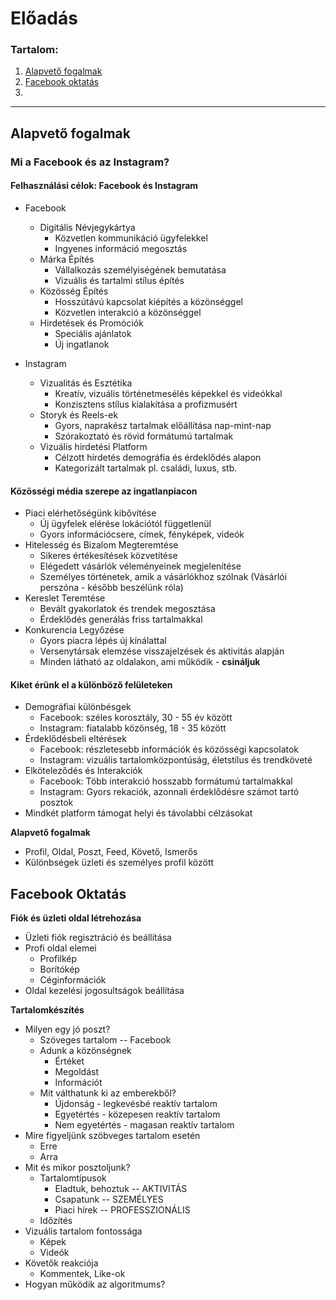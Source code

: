 # Előadás

### Tartalom:
1. [Alapvető fogalmak](#alapveto_fogalmak)
2. [Facebook oktatás](#facebook_oktatas)
3. 


***

<a id="alapveto_fogalmak"></a>
## Alapvető fogalmak

### Mi a Facebook és az Instagram?

#### Felhasználási célok: Facebook és Instagram

* Facebook
    * Digitális Névjegykártya
        * Közvetlen kommunikáció ügyfelekkel
        * Ingyenes információ megosztás
    * Márka Építés
        * Vállalkozás személyiségének bemutatása
        * Vizuális és tartalmi stílus építés
    * Közösség Építés
        * Hosszútávú kapcsolat kiépítés a közönséggel
        * Közvetlen interakció a közönséggel
    * Hirdetések és Promóciók
        * Speciális ajánlatok
        * Új ingatlanok

* Instagram
    * Vizualitás és Esztétika
        * Kreatív, vizuális történetmesélés képekkel és videókkal
        * Konzisztens stílus kialakítása a profizmusért
    * Storyk és Reels-ek
        * Gyors, naprakész tartalmak előállítása nap-mint-nap
        * Szórakoztató és rövid formátumú tartalmak
    * Vizuális hirdetési Platform
        * Célzott hirdetés demográfia és érdeklődés alapon
        * Kategorizált tartalmak pl. családi, luxus, stb.

#### Közösségi média szerepe az ingatlanpiacon

* Piaci elérhetőségünk kibővítése
    * Új ügyfelek elérése lokációtól függetlenül
    * Gyors információcsere, címek, fényképek, videók
* Hitelesség és Bizalom Megteremtése
    * Sikeres értékesítések közvetítése
    * Elégedett vásárlók véleményeinek megjelenítése
    * Személyes történetek, amik a vásárlókhoz szólnak (Vásárlói perszóna - később beszélünk róla)
* Kereslet Teremtése
    * Bevált gyakorlatok és trendek megosztása
    * Érdeklődés generálás friss tartalmakkal
* Konkurencia Legyőzése
    * Gyors piacra lépés új kínálattal
    * Versenytársak elemzése visszajelzések és aktivitás alapján
    * Minden látható az oldalakon, ami működik - **csináljuk**

#### Kiket érünk el a különböző felületeken

* Demográfiai különbésgek
    * Facebook: széles korosztály, 30 - 55 év között
    * Instagram: fiatalabb közönség, 18 - 35 között
* Érdeklődésbeli eltérések
    * Facebook: részletesebb információk és közösségi kapcsolatok
    * Instagram: vizuális tartalomközpontúság, életstílus és trendköveté
* Elköteleződés és Interakciók
    * Facebook: Több interakció hosszabb formátumú tartalmakkal
    * Instagram: Gyors rekaciók, azonnali érdeklődésre számot tartó posztok
* Mindkét platform támogat helyi és távolabbi célzásokat



**Alapvető fogalmak**

* Profil, Oldal, Poszt, Feed, Követő, Ismerős
* Különbségek üzleti és személyes profil között

<a id="facebook_oktatas"></a>
## Facebook Oktatás

**Fiók és üzleti oldal létrehozása**

* Üzleti fiók regisztráció és beállítása
* Profi oldal elemei
    * Profilkép
    * Borítókép
    * Céginformációk
* Oldal kezelési jogosultságok beállítása

**Tartalomkészítés**

* Milyen egy jó poszt?
    * Szöveges tartalom -- Facebook
    * Adunk a közönségnek
        * Értéket
        * Megoldást
        * Információt
    * Mit válthatunk ki az emberekből?
        * Újdonság - legkevésbé reaktív tartalom
        * Egyetértés - közepesen reaktív tartalom
        * Nem egyetértés - magasan reaktív tartalom
* Mire figyeljünk szöbveges tartalom esetén
    * Erre
    * Arra
* Mit és mikor posztoljunk? 
    * Tartalomtípusok
        * Eladtuk, behoztuk -- AKTIVITÁS
        * Csapatunk -- SZEMÉLYES
        * Piaci hírek -- PROFESSZIONÁLIS
    * Időzítés
* Vizuális tartalom fontossága
    * Képek
    * Videók
* Követők reakciója
    * Kommentek, Like-ok
* Hogyan működik az algoritmums?